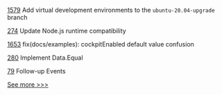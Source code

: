 
[1579](https://github.com/hyperledger/indy-plenum/issues/1579) Add virtual development environments to the `ubuntu-20.04-upgrade` branch

[274](https://github.com/hyperledger-labs/fablo/issues/274) Update Node.js runtime compatibility

[1653](https://github.com/hyperledger/cactus/issues/1653) fix(docs/examples): cockpitEnabled default value confusion

[280](https://github.com/hyperledger-labs/go-perun/issues/280) Implement Data.Equal

[79](https://github.com/hyperledger-labs/mirbft/issues/79) Follow-up Events


[See more >>>](https://start-here.hyperledger.org/issues)
